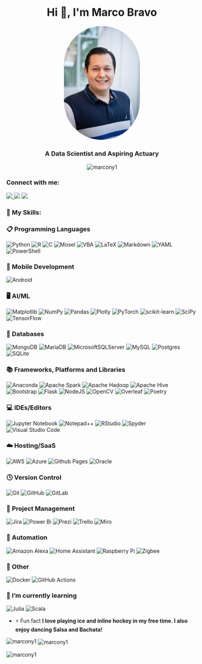 <h1 align="center">Hi 👋, I'm Marco Bravo</h1>

<p align="center">
  <img class="rounded-circle shadow-4-strong" alt="Profile" width="200" style="border-radius: 100px" src="https://github.com/Marcony1/marcony1.github.io/blob/main/images/profile.jpg"/>
</p>



<h3 align="center">A Data Scientist and Aspiring Actuary</h3>

<p align="center">
  <img src="https://github-profile-trophy.vercel.app/?username=marcony1&theme=onedark" alt="marcony1" />
</p>






<h3 align="left">Connect with me:</h3>
<p align="left">
  <a href="https://www.linkedin.com/in/marco-bravom/" target="blank">
    <img src="https://img.shields.io/badge/-LinkedIn-0e76a8?style=for-the-badge&amp;logo=Linkedin&amp;logoColor=white" style="height:25px" />
  <a href="https://marcony1.github.io/" target="_blank">
    <img src="https://img.shields.io/badge/Website-green?style=for-the-badge&amp;logo=proto.io&amp;logoColor=white" style="height:25px" /></a>
  <a href="https://marcony1.github.io/resume.pdf" target="_blank">
    <img src="https://img.shields.io/badge/Resume-gray?style=for-the-badge&amp;logo=readme&amp;logoColor=white" style="height:25px" /></a>
</p>



<h3 align="left">🚀 My Skills:</h3>

### 📋 Programming Languages
![Python](https://img.shields.io/badge/Python-3776AB?style=for-the-badge&logo=python&logoColor=white&link=https%3A%2F%2Fwww.python.org%2F)
![R](https://img.shields.io/badge/R-276DC3?style=for-the-badge&logo=r&logoColor=white&link=https%3A%2F%2Fwww.r-project.org%2F)
![C](https://img.shields.io/badge/C-00599C?style=for-the-badge&logo=c&logoColor=white&link=https%3A%2F%2Fwww.cprogramming.com%2F)
![Mosel](https://img.shields.io/badge/Mosel-3776AB?style=for-the-badge&logo=fico&logoColor=white&link=https%3A%2F%2Fwww.fico.com%2Ffico-xpress-optimization%2Fdocs%2Flatest%2Fmosel%2Fmosel_lang%2Fdhtml%2Fmoselreflang.html)
![VBA](https://img.shields.io/badge/Visual%20Basic-gray?style=for-the-badge&logo=visual%20basic&logoColor=white&label=VBA&link=https%3A%2F%2Flearn.microsoft.com%2Fen-us%2Foffice%2Fvba%2Fapi%2Foverview%2F)
![LaTeX](https://img.shields.io/badge/latex-%23008080.svg?style=for-the-badge&logo=latex&logoColor=white&link=https%3A%2F%2Fwww.latex-project.org%2F)
![Markdown](https://img.shields.io/badge/markdown-%23000000.svg?style=for-the-badge&logo=markdown&logoColor=white)
![YAML](https://img.shields.io/badge/yaml-%23ffffff.svg?style=for-the-badge&logo=yaml&logoColor=151515)
![PowerShell](https://img.shields.io/badge/PowerShell-%235391FE.svg?style=for-the-badge&logo=powershell&logoColor=white)

### 📱 Mobile Development
![Android](https://img.shields.io/badge/Android-3DDC84?style=for-the-badge&logo=android&logoColor=white&link=https%3A%2F%2Fdeveloper.android.com%2F)

### 🖥️ AI/ML
![Matplotlib](https://img.shields.io/badge/Matplotlib-%23ffffff.svg?style=for-the-badge&logo=Matplotlib&logoColor=black)
![NumPy](https://img.shields.io/badge/numpy-%23013243.svg?style=for-the-badge&logo=numpy&logoColor=white)
![Pandas](https://img.shields.io/badge/pandas-%23150458.svg?style=for-the-badge&logo=pandas&logoColor=white)
![Plotly](https://img.shields.io/badge/Plotly-%233F4F75.svg?style=for-the-badge&logo=plotly&logoColor=white)
![PyTorch](https://img.shields.io/badge/PyTorch-%23EE4C2C.svg?style=for-the-badge&logo=PyTorch&logoColor=white)
![scikit-learn](https://img.shields.io/badge/scikit--learn-%23F7931E.svg?style=for-the-badge&logo=scikit-learn&logoColor=white)
![SciPy](https://img.shields.io/badge/SciPy-%230C55A5.svg?style=for-the-badge&logo=scipy&logoColor=%white)
![TensorFlow](https://img.shields.io/badge/TensorFlow-%23FF6F00.svg?style=for-the-badge&logo=TensorFlow&logoColor=white)

### 💾 Databases
![MongoDB](https://img.shields.io/badge/MongoDB-%234ea94b.svg?style=for-the-badge&logo=mongodb&logoColor=white)
![MariaDB](https://img.shields.io/badge/MariaDB-003545?style=for-the-badge&logo=mariadb&logoColor=white)
![MicrosoftSQLServer](https://img.shields.io/badge/Microsoft%20SQL%20Server-CC2927?style=for-the-badge&logo=microsoft%20sql%20server&logoColor=white)
![MySQL](https://img.shields.io/badge/mysql-4479A1.svg?style=for-the-badge&logo=mysql&logoColor=white)
![Postgres](https://img.shields.io/badge/postgres-%23316192.svg?style=for-the-badge&logo=postgresql&logoColor=white)
![SQLite](https://img.shields.io/badge/sqlite-%2307405e.svg?style=for-the-badge&logo=sqlite&logoColor=white)

### 📚 Frameworks, Platforms and Libraries
![Anaconda](https://img.shields.io/badge/Anaconda-%2344A833.svg?style=for-the-badge&logo=anaconda&logoColor=white)
![Apache Spark](https://img.shields.io/badge/Apache%20Spark-FDEE21?style=flat-square&logo=apachespark&logoColor=black)
![Apache Hadoop](https://img.shields.io/badge/Apache%20Hadoop-66CCFF?style=for-the-badge&logo=apachehadoop&logoColor=black)
![Apache Hive](https://img.shields.io/badge/Apache%20Hive-FDEE21?style=for-the-badge&logo=apachehive&logoColor=black)
![Bootstrap](https://img.shields.io/badge/bootstrap-%238511FA.svg?style=for-the-badge&logo=bootstrap&logoColor=white)
![Flask](https://img.shields.io/badge/flask-%23000.svg?style=for-the-badge&logo=flask&logoColor=white)
![NodeJS](https://img.shields.io/badge/node.js-6DA55F?style=for-the-badge&logo=node.js&logoColor=white)
![OpenCV](https://img.shields.io/badge/opencv-%23white.svg?style=for-the-badge&logo=opencv&logoColor=white)
![Overleaf](https://img.shields.io/badge/Overleaf-green?style=for-the-badge&logo=overleaf&logoColor=white&link=https%3A%2F%2Fhadoop.apache.org%2F)
![Poetry](https://img.shields.io/badge/Poetry-%233B82F6.svg?style=for-the-badge&logo=poetry&logoColor=0B3D8D)

### 💻 IDEs/Editors
![Jupyter Notebook](https://img.shields.io/badge/jupyter-%23FA0F00.svg?style=for-the-badge&logo=jupyter&logoColor=white)
![Notepad++](https://img.shields.io/badge/Notepad++-90E59A.svg?style=for-the-badge&logo=notepad%2b%2b&logoColor=black)
![RStudio](https://img.shields.io/badge/RStudio-4285F4?style=for-the-badge&logo=rstudio&logoColor=white)
![Spyder](https://img.shields.io/badge/Spyder-838485?style=for-the-badge&logo=spyder%20ide&logoColor=maroon)
![Visual Studio Code](https://img.shields.io/badge/Visual%20Studio%20Code-0078d7.svg?style=for-the-badge&logo=visual-studio-code&logoColor=white)

### ☁️ Hosting/SaaS
![AWS](https://img.shields.io/badge/AWS-%23FF9900.svg?style=for-the-badge&logo=amazon-aws&logoColor=white)
![Azure](https://img.shields.io/badge/azure-%230072C6.svg?style=for-the-badge&logo=microsoftazure&logoColor=white)
![Github Pages](https://img.shields.io/badge/github%20pages-121013?style=for-the-badge&logo=github&logoColor=white)
![Oracle](https://img.shields.io/badge/Oracle-F80000?style=for-the-badge&logo=oracle&logoColor=white)

### 🕓 Version Control
![Git](https://img.shields.io/badge/git-%23F05033.svg?style=for-the-badge&logo=git&logoColor=white)
![GitHub](https://img.shields.io/badge/github-%23121011.svg?style=for-the-badge&logo=github&logoColor=white)
![GitLab](https://img.shields.io/badge/gitlab-%23181717.svg?style=for-the-badge&logo=gitlab&logoColor=white)

### 🏢 Project Management
![Jira](https://img.shields.io/badge/jira-%230A0FFF.svg?style=for-the-badge&logo=jira&logoColor=white)
![Power Bi](https://img.shields.io/badge/power_bi-F2C811?style=for-the-badge&logo=powerbi&logoColor=black)
![Prezi](https://img.shields.io/badge/Prezi-%23000000.svg?style=for-the-badge&logo=Prezi&logoColor=white)
![Trello](https://img.shields.io/badge/Trello-%23026AA7.svg?style=for-the-badge&logo=Trello&logoColor=white)
![Miro](https://img.shields.io/badge/Miro-050038?style=for-the-badge&logo=Miro&logoColor=white)

### 🤖 Automation
![Amazon Alexa](https://img.shields.io/badge/amazon%20alexa-52b5f7?style=for-the-badge&logo=amazon%20alexa&logoColor=white)
![Home Assistant](https://img.shields.io/badge/home%20assistant-%2341BDF5.svg?style=for-the-badge&logo=home-assistant&logoColor=white)
![Raspberry Pi](https://img.shields.io/badge/-RaspberryPi-C51A4A?style=for-the-badge&logo=Raspberry-Pi)
![Zigbee](https://img.shields.io/badge/zigbee-%23EB0443.svg?style=for-the-badge&logo=zigbee&logoColor=white)

### 🥅 Other
![Docker](https://img.shields.io/badge/docker-%230db7ed.svg?style=for-the-badge&logo=docker&logoColor=white)
![GitHub Actions](https://img.shields.io/badge/github%20actions-%232671E5.svg?style=for-the-badge&logo=githubactions&logoColor=white)

### 🌱 I’m currently learning
![Julia](https://img.shields.io/badge/-Julia-9558B2?style=for-the-badge&logo=julia&logoColor=white)
![Scala](https://img.shields.io/badge/scala-%23DC322F.svg?style=for-the-badge&logo=scala&logoColor=white)

- ⚡ Fun fact **I love playing ice and inline hockey in my free time. I also enjoy dancing Salsa and Bachata!**


<p><img align="left" src="https://github-readme-stats.vercel.app/api/top-langs?username=marcony1&show_icons=true&locale=en&layout=compact" alt="marcony1" /></p>
<p>&nbsp;<img align="center" src="https://github-readme-stats.vercel.app/api?username=marcony1&show_icons=true&locale=en&hide_rank=true" alt="marcony1" /></p>
<p><img align="center" src="https://github-readme-streak-stats.herokuapp.com/?user=marcony1&" alt="marcony1" /></p>
